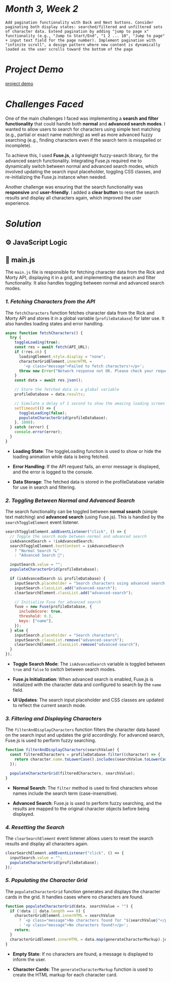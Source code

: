 # _Month 3, Week 2_

`Add pagination functionality with Back and Next buttons. Consider paginating both display states: searched/filtered and unfiltered sets of character data. Extend pagination by adding "jump to page x" functionality (e.g., "Jump to Start/End", "1 2 ... 10", "Jump to page" + input text field for the page number). Implement pagination with "infinite scroll", a design pattern where new content is dynamically loaded as the user scrolls toward the bottom of the page`

# _Project Demo_

[project demo](https://github.com/user-attachments/assets/a113639e-0aab-41d5-8442-d5259400833b)

# _Challenges Faced_

One of the main challenges I faced was implementing a **search and filter functionality** that could handle both **normal** and **advanced search modes**. I wanted to allow users to search for characters using simple text matching (e.g., partial or exact name matching) as well as more advanced fuzzy searching (e.g., finding characters even if the search term is misspelled or incomplete).

To achieve this, I used **Fuse.js**, a lightweight fuzzy-search library, for the advanced search functionality. Integrating Fuse.js required me to dynamically switch between normal and advanced search modes, which involved updating the search input placeholder, toggling CSS classes, and re-initializing the Fuse.js instance when needed.

Another challenge was ensuring that the search functionality was **responsive** and **user-friendly**. I added a **clear button** to reset the search results and display all characters again, which improved the user experience.

# _Solution_

## ⚙️ JavaScript Logic

## 📂 main.js

The `main.js` file is responsible for fetching character data from the Rick and Morty API, displaying it in a grid, and implementing the search and filter functionality. It also handles toggling between normal and advanced search modes.

### _1. Fetching Characters from the API_

The `fetchCharacters` function fetches character data from the Rick and Morty API and stores it in a global variable (`profileDatabase`) for later use. It also handles loading states and error handling.

```javascript
async function fetchCharacters() {
  try {
    toggleLoading(true);
    const res = await fetch(API_URL);
    if (!res.ok) {
      loadingElement.style.display = "none";
      characterGridElement.innerHTML =
        '<p class="message">Failed to fetch characters!</p>';
      throw new Error("Network response not OK. Please check your request.");
    }
    const data = await res.json();

    // Store the fetched data in a global variable
    profileDatabase = data.results;

    // Simulate a delay of 1 second to show the amazing loading screen 😁
    setTimeout(() => {
      toggleLoading(false);
      populateCharacterGrid(profileDatabase);
    }, 1000);
  } catch (error) {
    console.error(error);
  }
}
```
- **Loading State**: The toggleLoading function is used to show or hide the loading animation while data is being fetched.

- **Error Handling**: If the API request fails, an error message is displayed, and the error is logged to the console.

- **Data Storage**: The fetched data is stored in the profileDatabase variable for use in search and filtering.

### _2. Toggling Between Normal and Advanced Search_

The search functionality can be toggled between **normal search** (simple text matching) and **advanced search** (using Fuse.js). This is handled by the `searchToggleElement` event listener.

```javascript
searchToggleElement.addEventListener("click", () => {
  // Toggle the search mode between normal and advanced search
  isAdvancedSearch = !isAdvancedSearch;
  searchToggleElement.textContent = isAdvancedSearch
    ? "Normal Search 🔍"
    : "Advanced Search 🚀";

  inputSearch.value = "";
  populateCharacterGrid(profileDatabase);

  if (isAdvancedSearch && profileDatabase) {
    inputSearch.placeholder = "Search characters using advanced search...";
    inputSearch.classList.add("advanced-search");
    clearSearchElement.classList.add("advanced-search");

    // Initialize Fuse for advanced search
    fuse = new Fuse(profileDatabase, {
      includeScore: true,
      threshold: 0.3,
      keys: ["name"],
    });
  } else {
    inputSearch.placeholder = "Search characters";
    inputSearch.classList.remove("advanced-search");
    clearSearchElement.classList.remove("advanced-search");
  }
});
```

- **Toggle Search Mode**: The `isAdvancedSearch` variable is toggled between `true` and `false` to switch between search modes.

- **Fuse.js Initialization**: When advanced search is enabled, Fuse.js is initialized with the character data and configured to search by the `name` field.

- **UI Updates**: The search input placeholder and CSS classes are updated to reflect the current search mode.


### _3. Filtering and Displaying Characters_

The `filterAndDisplayCharacters` function filters the character data based on the search input and updates the grid accordingly. For advanced search, Fuse.js is used to perform fuzzy searching.

```javascript
function filterAndDisplayCharacters(searchValue) {
  const filteredCharacters = profileDatabase.filter((character) => {
    return character.name.toLowerCase().includes(searchValue.toLowerCase());
  });

  populateCharacterGrid(filteredCharacters, searchValue);
}
```

- **Normal Search**: The `filter` method is used to find characters whose names include the search term (case-insensitive).

- **Advanced Search**: Fuse.js is used to perform fuzzy searching, and the results are mapped to the original character objects before being displayed.


### _4. Resetting the Search_

The `clearSearchElement` event listener allows users to reset the search results and display all characters again.

```javascript
clearSearchElement.addEventListener("click", () => {
  inputSearch.value = "";
  populateCharacterGrid(profileDatabase);
});
```

### _5. Populating the Character Grid_

The `populateCharacterGrid` function generates and displays the character cards in the grid. It handles cases where no characters are found.

```javascript
function populateCharacterGrid(data, searchValue = "") {
  if (!data || data.length === 0) {
    characterGridElement.innerHTML = searchValue
      ? `<p class="message">No characters found for "${searchValue}"</p>`
      : '<p class="message">No characters found!</p>';
    return;
  }
  characterGridElement.innerHTML = data.map(generateCharacterMarkup).join("");
}
```

- **Empty State**: If no characters are found, a message is displayed to inform the user.

- **Character Cards**: The `generateCharacterMarkup` function is used to create the HTML markup for each character card.
